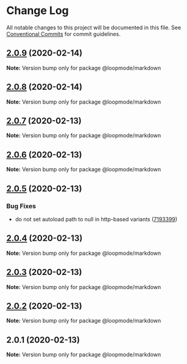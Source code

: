 # Change Log

All notable changes to this project will be documented in this file.
See [Conventional Commits](https://conventionalcommits.org) for commit guidelines.

## [2.0.9](https://github.com/loopmode/markdown/compare/@loopmode/markdown@2.0.8...@loopmode/markdown@2.0.9) (2020-02-14)

**Note:** Version bump only for package @loopmode/markdown





## [2.0.8](https://github.com/loopmode/markdown/compare/@loopmode/markdown@2.0.7...@loopmode/markdown@2.0.8) (2020-02-14)

**Note:** Version bump only for package @loopmode/markdown





## [2.0.7](https://github.com/loopmode/markdown/compare/@loopmode/markdown@2.0.6...@loopmode/markdown@2.0.7) (2020-02-13)

**Note:** Version bump only for package @loopmode/markdown





## [2.0.6](https://github.com/loopmode/markdown/compare/@loopmode/markdown@2.0.5...@loopmode/markdown@2.0.6) (2020-02-13)

**Note:** Version bump only for package @loopmode/markdown





## [2.0.5](https://github.com/loopmode/markdown/compare/@loopmode/markdown@2.0.4...@loopmode/markdown@2.0.5) (2020-02-13)


### Bug Fixes

* do not set autoload path to null in http-based variants ([7193399](https://github.com/loopmode/markdown/commit/7193399e4d05c873d91f406706929bf1330a2555))





## [2.0.4](https://github.com/loopmode/markdown/compare/@loopmode/markdown@2.0.3...@loopmode/markdown@2.0.4) (2020-02-13)

**Note:** Version bump only for package @loopmode/markdown





## [2.0.3](https://github.com/loopmode/markdown/compare/@loopmode/markdown@2.0.2...@loopmode/markdown@2.0.3) (2020-02-13)

**Note:** Version bump only for package @loopmode/markdown





## [2.0.2](https://github.com/loopmode/markdown/compare/@loopmode/markdown@2.0.1...@loopmode/markdown@2.0.2) (2020-02-13)

**Note:** Version bump only for package @loopmode/markdown





## 2.0.1 (2020-02-13)

**Note:** Version bump only for package @loopmode/markdown
